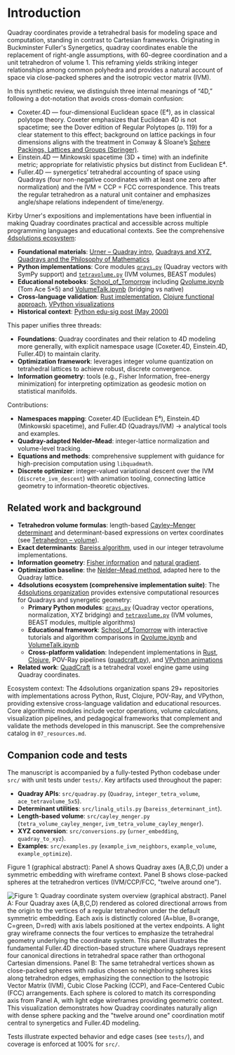 # Introduction

Quadray coordinates provide a tetrahedral basis for modeling space and computation, standing in contrast to Cartesian frameworks. Originating in Buckminster Fuller's Synergetics, quadray coordinates enable the replacement of right-angle assumptions, with 60-degree coordination and a unit tetrahedron of volume 1. This reframing yields striking integer relationships among common polyhedra and provides a natural account of space via close-packed spheres and the isotropic vector matrix (IVM).

In this synthetic review, we distinguish three internal meanings of “4D,” following a dot-notation that avoids cross-domain confusion:

- Coxeter.4D — four-dimensional Euclidean space (E⁴), as in classical polytope theory. Coxeter emphasizes that Euclidean 4D is not spacetime; see the Dover edition of Regular Polytopes (p. 119) for a clear statement to this effect; background on lattice packings in four dimensions aligns with the treatment in Conway & Sloane’s [Sphere Packings, Lattices and Groups (Springer)](https://link.springer.com/book/10.1007/978-1-4757-6568-7).
- Einstein.4D — Minkowski spacetime (3D + time) with an indefinite metric; appropriate for relativistic physics but distinct from Euclidean E⁴.
- Fuller.4D — synergetics’ tetrahedral accounting of space using Quadrays (four non-negative coordinates with at least one zero after normalization) and the IVM = CCP = FCC correspondence. This treats the regular tetrahedron as a natural unit container and emphasizes angle/shape relations independent of time/energy.

Kirby Urner's expositions and implementations have been influential in making Quadray coordinates practical and accessible across multiple programming languages and educational contexts. See the comprehensive [4dsolutions ecosystem](https://github.com/4dsolutions):

- **Foundational materials**: [Urner – Quadray intro](https://www.grunch.net/synergetics/quadintro.html), [Quadrays and XYZ](https://www.grunch.net/synergetics/quadxyz.html), [Quadrays and the Philosophy of Mathematics](https://www.grunch.net/synergetics/quadphil.html)
- **Python implementations**: Core modules [`qrays.py`](https://github.com/4dsolutions/m4w/blob/main/qrays.py) (Quadray vectors with SymPy support) and [`tetravolume.py`](https://github.com/4dsolutions/m4w/blob/main/tetravolume.py) (IVM volumes, BEAST modules)
- **Educational notebooks**: [School_of_Tomorrow](https://github.com/4dsolutions/School_of_Tomorrow) including [Qvolume.ipynb](https://github.com/4dsolutions/School_of_Tomorrow/blob/master/Qvolume.ipynb) (Tom Ace 5×5) and [VolumeTalk.ipynb](https://github.com/4dsolutions/School_of_Tomorrow/blob/master/VolumeTalk.ipynb) (bridging vs native)
- **Cross-language validation**: [Rust implementation](https://github.com/4dsolutions/rusty_rays), [Clojure functional approach](https://github.com/4dsolutions/synmods), [VPython visualizations](https://github.com/4dsolutions/BookCovers)
- **Historical context**: [Python edu-sig post (May 2000)](https://mail.python.org/pipermail/edu-sig/2000-May/000498.html)

This paper unifies three threads:

- **Foundations**: Quadray coordinates and their relation to 4D modeling more generally, with explicit namespace usage (Coxeter.4D, Einstein.4D, Fuller.4D) to maintain clarity.
- **Optimization framework**: leverages integer volume quantization on tetrahedral lattices to achieve robust, discrete convergence.
- **Information geometry**: tools (e.g., Fisher Information, free-energy minimization) for interpreting optimization as geodesic motion on statistical manifolds.

Contributions:

- **Namespaces mapping**: Coxeter.4D (Euclidean E⁴), Einstein.4D (Minkowski spacetime), and Fuller.4D (Quadrays/IVM) → analytical tools and examples.
- **Quadray-adapted Nelder–Mead**: integer-lattice normalization and volume-level tracking.
- **Equations and methods**: comprehensive supplement with guidance for high-precision computation using `libquadmath`.
- **Discrete optimizer**: integer-valued variational descent over the IVM (`discrete_ivm_descent`) with animation tooling, connecting lattice geometry to information-theoretic objectives.

## Related work and background

- **Tetrahedron volume formulas**: length-based [Cayley–Menger determinant](https://en.wikipedia.org/wiki/Cayley%E2%80%93Menger_determinant) and determinant-based expressions on vertex coordinates (see [Tetrahedron – volume](https://en.wikipedia.org/wiki/Tetrahedron#Volume)).
- **Exact determinants**: [Bareiss algorithm](https://en.wikipedia.org/wiki/Bareiss_algorithm), used in our integer tetravolume implementations.
- **Information geometry**: [Fisher information](https://en.wikipedia.org/wiki/Fisher_information) and [natural gradient](https://en.wikipedia.org/wiki/Natural_gradient).
- **Optimization baseline**: the [Nelder–Mead method](https://en.wikipedia.org/wiki/Nelder%E2%80%93Mead_method), adapted here to the Quadray lattice.
- **4dsolutions ecosystem (comprehensive implementation suite)**: The [4dsolutions organization](https://github.com/4dsolutions) provides extensive computational resources for Quadrays and synergetic geometry:
  - **Primary Python modules**: [`qrays.py`](https://github.com/4dsolutions/m4w/blob/main/qrays.py) (Quadray vector operations, normalization, XYZ bridging) and [`tetravolume.py`](https://github.com/4dsolutions/m4w/blob/main/tetravolume.py) (IVM volumes, BEAST modules, multiple algorithms)
  - **Educational framework**: [School_of_Tomorrow](https://github.com/4dsolutions/School_of_Tomorrow) with interactive tutorials and algorithm comparisons in [Qvolume.ipynb](https://github.com/4dsolutions/School_of_Tomorrow/blob/master/Qvolume.ipynb) and [VolumeTalk.ipynb](https://github.com/4dsolutions/School_of_Tomorrow/blob/master/VolumeTalk.ipynb)
  - **Cross-platform validation**: Independent implementations in [Rust](https://github.com/4dsolutions/rusty_rays), [Clojure](https://github.com/4dsolutions/synmods), POV-Ray pipelines ([quadcraft.py](https://github.com/4dsolutions/School_of_Tomorrow/blob/master/quadcraft.py)), and [VPython animations](https://github.com/4dsolutions/BookCovers)
- **Related work**: [QuadCraft](https://github.com/docxology/quadcraft/) is a tetrahedral voxel engine game using Quadray coordinates.

Ecosystem context: The 4dsolutions organization spans 29+ repositories with implementations across Python, Rust, Clojure, POV-Ray, and VPython, providing extensive cross-language validation and educational resources. Core algorithmic modules include vector operations, volume calculations, visualization pipelines, and pedagogical frameworks that complement and validate the methods developed in this manuscript. See the comprehensive catalog in `07_resources.md`.

## Companion code and tests

The manuscript is accompanied by a fully-tested Python codebase under `src/` with unit tests under `tests/`. Key artifacts used throughout the paper:

- **Quadray APIs**: `src/quadray.py` (`Quadray`, `integer_tetra_volume`, `ace_tetravolume_5x5`).
- **Determinant utilities**: `src/linalg_utils.py` (`bareiss_determinant_int`).
- **Length-based volume**: `src/cayley_menger.py` (`tetra_volume_cayley_menger`, `ivm_tetra_volume_cayley_menger`).
- **XYZ conversion**: `src/conversions.py` (`urner_embedding`, `quadray_to_xyz`).
- **Examples**: `src/examples.py` (`example_ivm_neighbors`, `example_volume`, `example_optimize`).

Figure 1 (graphical abstract): Panel A shows Quadray axes (A,B,C,D) under a symmetric embedding with wireframe context. Panel B shows close-packed spheres at the tetrahedron vertices (IVM/CCP/FCC, "twelve around one").

![**Figure 1: Quadray coordinate system overview (graphical abstract)**. **Panel A**: Four Quadray axes (A,B,C,D) rendered as colored directional arrows from the origin to the vertices of a regular tetrahedron under the default symmetric embedding. Each axis is distinctly colored (A=blue, B=orange, C=green, D=red) with axis labels positioned at the vertex endpoints. A light gray wireframe connects the four vertices to emphasize the tetrahedral geometry underlying the coordinate system. This panel illustrates the fundamental Fuller.4D direction-based structure where Quadrays represent four canonical directions in tetrahedral space rather than orthogonal Cartesian dimensions. **Panel B**: The same tetrahedral vertices shown as close-packed spheres with radius chosen so neighboring spheres kiss along tetrahedron edges, emphasizing the connection to the Isotropic Vector Matrix (IVM), Cubic Close Packing (CCP), and Face-Centered Cubic (FCC) arrangements. Each sphere is colored to match its corresponding axis from Panel A, with light edge wireframes providing geometric context. This visualization demonstrates how Quadray coordinates naturally align with dense sphere packing and the "twelve around one" coordination motif central to synergetics and Fuller.4D modeling.](figures/graphical_abstract_quadray.png)

Tests illustrate expected behavior and edge cases (see `tests/`), and coverage is enforced at 100% for `src/`.
